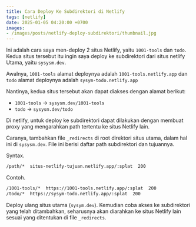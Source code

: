 ```yaml
---
title: Cara Deploy Ke Subdirektori di Netlify
tags: [netlify]
date: 2025-01-05 04:20:00 +0700
images:
- /images/posts/netlify-deploy-subdirektori/thumbnail.jpg
---
```


Ini adalah cara saya men-deploy 2 situs Netlify, yaitu `1001-tools` dan `todo`. Kedua situs tersebut itu ingin saya deploy ke subdirektori dari situs netlify Utama, yaitu `sysysm.dev`.

<!--more-->

Awalnya, `1001-tools` alamat deploynya adalah `1001-tools.netlify.app` dan `todo` alamat deploynya adalah `sysym-todo.netlify.app`

Nantinya, kedua situs tersebut akan dapat diakses dengan alamat berikut:

- `1001-tools` -> `sysysm.dev/1001-tools`
- `todo` -> `sysysm.dev/todo`

Di netlify, untuk deploy ke subdirektori dapat dilakukan dengan membuat proxy yang mengarahkan path tertentu ke situs Netlify lain.

Caranya,  tambahkan file `_redirects` di root direktori situs utama, dalam hal ini di `sysysm.dev`. File ini berisi daftar path subdirektori dan tujuannya.

Syntax.

```bash
/path/*  situs-netlify-tujuan.netlify.app/:splat  200
```

Contoh.

```bash
/1001-tools/*  https://1001-tools.netlify.app/:splat  200
/todo/*  https://sysym-todo.netlify.app/:splat  200
```

Deploy ulang situs utama (`sysym.dev`). Kemudian coba akses ke subdirektori yang telah ditambahkan, seharusnya akan diarahkan ke situs Netlify lain sesuai yang ditentukan di file `_redirects`.